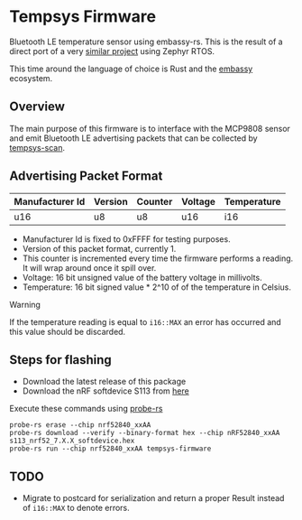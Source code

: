 <!-- vim: set tw=80: -->

# Tempsys Firmware

Bluetooth LE temperature sensor using embassy-rs. This is the result of a
direct port of a very [similar project](https://github.com/fabiojmendes/ble-temp-sensor)
using Zephyr RTOS.

This time around the language of choice is Rust and the [embassy](https://github.com/embassy-rs)
ecosystem.

## Overview

The main purpose of this firmware is to interface with the MCP9808 sensor and
emit Bluetooth LE advertising packets that can be collected by
[tempsys-scan](https://github.com/fabiojmendes/tempsys-scan).

## Advertising Packet Format

| Manufacturer Id | Version | Counter | Voltage | Temperature |
| --------------- | ------- | ------- | ------- | ----------- |
| u16             | u8      | u8      | u16     | i16         |

- Manufacturer Id is fixed to 0xFFFF for testing purposes.
- Version of this packet format, currently 1.
- This counter is incremented every time the firmware performs a reading. It
  will wrap around once it spill over.
- Voltage: 16 bit unsigned value of the battery voltage in millivolts.
- Temperature: 16 bit signed value \* 2^10 of of the temperature in Celsius.

> [!WARNING]
> If the temperature reading is equal to `i16::MAX` an error has occurred and
> this value should be discarded.

## Steps for flashing

- Download the latest release of this package
- Download the nRF softdevice S113 from [here](https://www.nordicsemi.com/Products/Development-software/s113/download)

Execute these commands using [probe-rs](https://probe.rs)

```shell
probe-rs erase --chip nrf52840_xxAA
probe-rs download --verify --binary-format hex --chip nRF52840_xxAA s113_nrf52_7.X.X_softdevice.hex
probe-rs run --chip nrf52840_xxAA tempsys-firmware
```

## TODO

- Migrate to postcard for serialization and return a proper Result instead of
  `i16::MAX` to denote errors.

